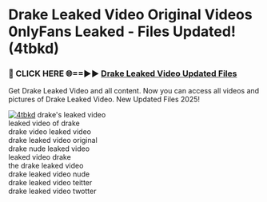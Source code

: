 # Drake Leaked Video Original Videos 0nlyFans Leaked - Files Updated! (4tbkd)

<h3>🔴 CLICK HERE 🌐==►► <a href="https://tinyurl.com/3hn5wdd3" rel="nofollow">Drake Leaked Video Updated Files</a></h3>

Get Drake Leaked Video and all content. Now you can access all videos and pictures of Drake Leaked Video. New Updated Files 2025!

[![4tbkd](https://i.imgur.com/4HnBqBT.gif)](https://tinyurl.com/3hn5wdd3)
drake's leaked video<br>
leaked video of drake<br>
drake video leaked video<br>
drake leaked video original<br>
drake nude leaked video<br>
leaked video drake<br>
the drake leaked video<br>
drake leaked video nude<br>
drake leaked video teitter<br>
drake leaked video twotter
